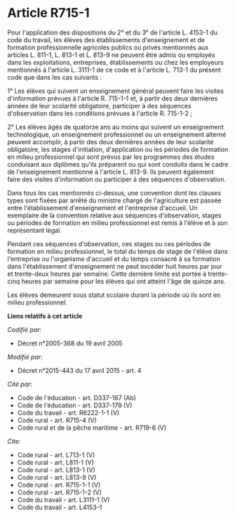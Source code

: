 # Article R715-1

Pour l'application des dispositions du 2° et du 3° de l'article L. 4153-1 du code du travail, les élèves des établissements
d'enseignement et de formation professionnelle agricoles publics ou privés mentionnés aux articles L. 811-1, L. 813-1 et L.
813-9 ne peuvent être admis ou employés dans les exploitations, entreprises, établissements ou chez les employeurs mentionnés
à l'article L. 3111-1 de ce code et à l'article L. 713-1 du présent code que dans les cas suivants : 

1° Les élèves qui suivent un enseignement général peuvent faire les visites d'information prévues à l'article R. 715-1-1 et,
à partir des deux dernières années de leur scolarité obligatoire, participer à des séquences d'observation dans les
conditions prévues à l'article R. 715-1-2 ; 

2° Les élèves âgés de quatorze ans au moins qui suivent un enseignement technologique, un enseignement professionnel ou un
enseignement alterné peuvent accomplir, à partir des deux dernières années de leur scolarité obligatoire, les stages
d'initiation, d'application ou les périodes de formation en milieu professionnel qui sont prévus par les programmes des
études conduisant aux diplômes qu'ils préparent ou qui sont conduits dans le cadre de l'enseignement mentionné à l'article L.
813-9. Ils peuvent également faire des visites d'information ou participer à des séquences d'observation. 

Dans tous les cas mentionnés ci-dessus, une convention dont les clauses types sont fixées par arrêté du ministre chargé de
l'agriculture est passée entre l'établissement d'enseignement et l'entreprise d'accueil. Un exemplaire de la convention
relative aux séquences d'observation, stages ou périodes de formation en milieu professionnel est remis à l'élève et à son
représentant légal. 

Pendant ces séquences d'observation, ces stages ou ces périodes de formation en milieu professionnel, le total du temps de
stage de l'élève dans l'entreprise ou l'organisme d'accueil et du temps consacré à sa formation dans l'établissement
d'enseignement ne peut excéder huit heures par jour et trente-deux heures par semaine. Cette dernière limite est portée à
trente-cinq heures par semaine pour les élèves qui ont atteint l'âge de quinze ans. 

Les élèves demeurent sous statut scolaire durant la période où ils sont en milieu professionnel.

**Liens relatifs à cet article**

_Codifié par_:

  - Décret n°2005-368 du 19 avril 2005

_Modifié par_:

  - Décret n°2015-443 du 17 avril 2015 - art. 4

_Cité par_:

  - Code de l'éducation - art. D337-167 (Ab)
  - Code de l'éducation - art. D337-179 (V)
  - Code du travail - art. R6222-1-1 (V)
  - Code rural - art. R715-4 (V)
  - Code rural et de la pêche maritime - art. R719-6 (V)

_Cite_:

  - Code rural - art. L713-1 (V)
  - Code rural - art. L811-1 (V)
  - Code rural - art. L813-1 (V)
  - Code rural - art. L813-9 (V)
  - Code rural - art. R715-1-1 (V)
  - Code rural - art. R715-1-2 (V)
  - Code du travail - art. L3111-1 (V)
  - Code du travail - art. L4153-1
